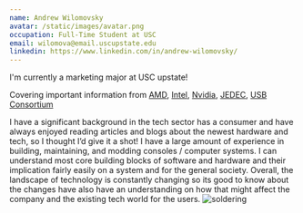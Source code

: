 ```yaml
---
name: Andrew Wilomovsky
avatar: /static/images/avatar.png
occupation: Full-Time Student at USC
email: wilomova@email.uscupstate.edu
linkedin: https://www.linkedin.com/in/andrew-wilomovsky/
---
```


I'm currently a marketing major at USC upstate!

Covering important information from [AMD](https://www.amd.com/en/partner/latest-amd-news), [Intel](https://www.intel.com/content/www/us/en/newsroom/home.html), [Nvidia](https://nvidianews.nvidia.com/), [JEDEC](https://www.jedec.org/news), [USB Consortium](https://www.usb.org/usb-press-room)

I have a significant background in the tech sector has a consumer and have always enjoyed reading articles and blogs about the newest hardware and tech, so I thought I’d give it a shot! I have a large amount of experience in building, maintaining, and modding consoles / computer systems. I can understand most core building blocks of software and hardware and their implication fairly easily on a system and for the general society. Overall, the landscape of technology is constantly changing so its good to know about the changes have also have an understanding on how that might affect the company and the existing tech world for the users.
![soldering](/static/images/soldering.jpg)
